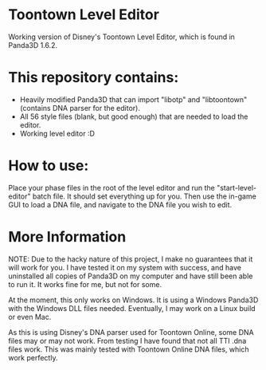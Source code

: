 # Toontown Level Editor
Working version of Disney's Toontown Level Editor, which is found in Panda3D 1.6.2.

# This repository contains:
- Heavily modified Panda3D that can import "libotp" and "libtoontown" (contains DNA parser for the editor).
- All 56 style files (blank, but good enough) that are needed to load the editor.
- Working level editor :D

# How to use:
Place your phase files in the root of the level editor and run the "start-level-editor" batch file.
It should set everything up for you. Then use the in-game GUI to load a DNA file, and navigate to
the DNA file you wish to edit.

# More Information
NOTE: Due to the hacky nature of this project, I make no guarantees that it will work for you.
I have tested it on my system with success, and have uninstalled all copies of Panda3D on my
computer and have still been able to run it. It works fine for me, but not for some.

At the moment, this only works on Windows. It is using a Windows Panda3D with the Windows
DLL files needed. Eventually, I may work on a Linux build or even Mac.

As this is using Disney's DNA parser used for Toontown Online, some DNA files may or may not
work. From testing I have found that not all TTI .dna files work. This was mainly tested with
Toontown Online DNA files, which work perfectly.
